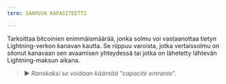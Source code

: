 ```yaml
---
term: SAAPUVA KAPASITEETTI

---
```

Tarkoittaa bitcoinien enimmäismäärää, jonka solmu voi vastaanottaa tietyn Lightning-verkon kanavan kautta. Se riippuu varoista, jotka vertaissolmu on sitonut kanavaan sen avaamisen yhteydessä tai jotka on lähetetty lähtevän Lightning-maksun aikana.

> ► *Ranskaksi se voidaan kääntää "capacité entrante".*